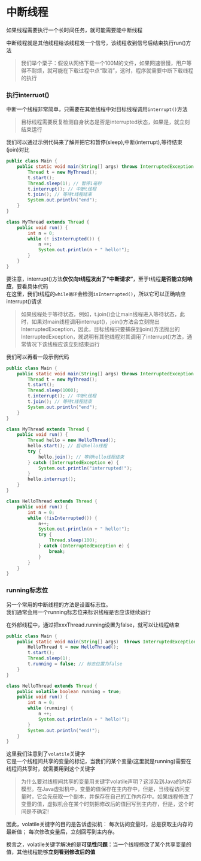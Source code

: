 # 中断线程  

如果线程需要执行一个长时间任务，就可能需要能中断线程    

中断线程就是其他线程给该线程发一个信号，该线程收到信号后结束执行run()方法   

> 我们举个栗子：假设从网络下载一个100M的文件，如果网速很慢，用户等得不耐烦，就可能在下载过程中点“取消”，这时，程序就需要中断下载线程的执行  

### 执行interruot()    
中断一个线程非常简单，只需要在其他线程中对目标线程调用```interrupt()```方法 
> 目标线程需要反复检测自身状态是否是interrupted状态，如果是，就立刻结束运行 

我们可以通过示例代码来了解并把它和暂停(sleep),中断(interrupt),等待结束(join)对比    

```Java
public class Main {
    public static void main(String[] args) throws InterruptedException {
        Thread t = new MyThread();
        t.start();
        Thread.sleep(1); // 暂停1毫秒
        t.interrupt(); // 中断t线程
        t.join(); // 等待t线程结束
        System.out.println("end");
    }
}

class MyThread extends Thread {
    public void run() {
        int n = 0;
        while (! isInterrupted()) {
            n ++;
            System.out.println(n + " hello!");
        }
    }
}
```
要注意，interrupt()方法**仅仅向t线程发出了“中断请求”**，至于t线程**是否能立刻响应**，要看具体代码   
在这里，我们t线程的```while循环```会检测```isInterrupted()```，所以它可以正确响应interrupt()请求    

> 如果线程处于等待状态，例如，t.join()会让main线程进入等待状态，此时，如果对main线程调用interrupt()，join()方法会立刻抛出InterruptedException，因此，目标线程只要捕获到join()方法抛出的InterruptedException，就说明有其他线程对其调用了interrupt()方法，通常情况下该线程应该立刻结束运行    

我们可以再看一段示例代码
```Java
public class Main {
    public static void main(String[] args) throws InterruptedException {
        Thread t = new MyThread();
        t.start();
        Thread.sleep(1000);
        t.interrupt(); // 中断t线程
        t.join(); // 等待t线程结束
        System.out.println("end");
    }
}

class MyThread extends Thread {
    public void run() {
        Thread hello = new HelloThread();
        hello.start(); // 启动hello线程
        try {
            hello.join(); // 等待hello线程结束
        } catch (InterruptedException e) {
            System.out.println("interrupted!");
        }
        hello.interrupt();
    }
}

class HelloThread extends Thread {
    public void run() {
        int n = 0;
        while (!isInterrupted()) {
            n++;
            System.out.println(n + " hello!");
            try {
                Thread.sleep(100);
            } catch (InterruptedException e) {
                break;
            }
        }
    }
}
```

### running标志位   
另一个常用的中断线程的方法是设置标志位。    
我们通常会用一个running标志位来标识线程是否应该继续运行 

在外部线程中，通过把xxxThread.running设置为false，就可以让线程结束  

```Java
public class Main {
    public static void main(String[] args)  throws InterruptedException {
        HelloThread t = new HelloThread();
        t.start();
        Thread.sleep(1);
        t.running = false; // 标志位置为false
    }
}

class HelloThread extends Thread {
    public volatile boolean running = true;
    public void run() {
        int n = 0;
        while (running) {
            n ++;
            System.out.println(n + " hello!");
        }
        System.out.println("end!");
    }
}

```

这里我们注意到了```volatile```关键字    
它是一个线程间共享的变量的标记，当我们的某个变量(这里就是running)需要在线程间共享时，就需要用到这个关键字     

> 为什么要对线程间共享的变量用关键字volatile声明？这涉及到Java的内存模型。在Java虚拟机中，变量的值保存在主内存中，但是，当线程访问变量时，它会先获取一个副本，并保存在自己的工作内存中。如果线程修改了变量的值，虚拟机会在某个时刻把修改后的值回写到主内存，但是，这个时间是不确定! 

因此，volatile关键字的目的是告诉虚拟机：
    每次访问变量时，总是获取主内存的最新值；
    每次修改变量后，立刻回写到主内存。

换言之，volatile关键字解决的是**可见性问题**：当一个线程修改了某个共享变量的值，其他线程能够**立刻看到修改后的值**  

